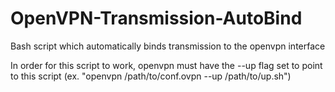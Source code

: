 # OpenVPN-Transmission-AutoBind
Bash script which automatically binds transmission to the openvpn interface

In order for this script to work, openvpn must have the --up flag set to point to this script (ex. "openvpn /path/to/conf.ovpn --up /path/to/up.sh")
